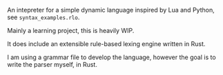 An intepreter for a simple dynamic language inspired by Lua and Python, see ``syntax_examples.rlo``.

Mainly a learning project, this is heavily WIP.

It does include an extensible rule-based lexing engine written in Rust.

I am using a grammar file to develop the language, however the goal is to write the parser myself, in Rust.
